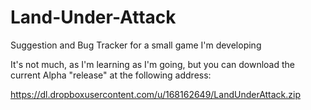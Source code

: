 # Land-Under-Attack
Suggestion and Bug Tracker for a small game I'm developing

It's not much, as I'm learning as I'm going, but you can download the current Alpha "release" at the following address:

https://dl.dropboxusercontent.com/u/168162649/LandUnderAttack.zip
